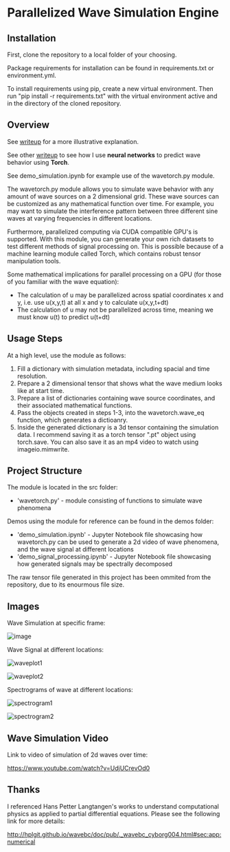 # Parallelized Wave Simulation Engine

## Installation
First, clone the repository to a local folder of your choosing.

Package requirements for installation can be found in requirements.txt or environment.yml.

To install requirements using pip, create a new virtual environment. Then run "pip install -r requirements.txt" with the virtual environment active and in the directory of the cloned repository.

## Overview
See [writeup](https://gaoadam.github.io/docs/projects/parallelized_wave_simulation_engine/parallelized_wave_simulation_engine.html) for a more illustrative explanation.

See other [writeup]() to see how I use **neural networks** to predict wave behavior using **Torch**.

See demo_simulation.ipynb for example use of the wavetorch.py module.

The wavetorch.py module allows you to simulate wave behavior with any amount of wave sources on a 2 dimensional grid. These wave sources can be customized as any mathematical function over time. For example, you may want to simulate the interference pattern between three different sine waves at varying frequencies in different locations.

Furthermore, parallelized computing via CUDA compatible GPU's is supported. With this module, you can generate your own rich datasets to test different methods of signal processing on. This is possible because of a machine learning module called Torch, which contains robust tensor manipulation tools.

Some mathematical implications for parallel processing on a GPU (for those of you familiar with the wave equation):
* The calculation of u may be parallelized across spatial coordinates x and y, i.e. use u(x,y,t) at all x and y to calculate u(x,y,t+dt)
* The calculation of u may not be parallelized across time, meaning we must know u(t) to predict u(t+dt)

## Usage Steps

At a high level, use the module as follows:

1. Fill a dictionary with simulation metadata, including spacial and time resolution.
2. Prepare a 2 dimensional tensor that shows what the wave medium looks like at start time.
3. Prepare a list of dictionaries containing wave source coordinates, and their associated mathematical functions.
4. Pass the objects created in steps 1-3, into the wavetorch.wave_eq function, which generates a dictioanry.
5. Inside the generated dictionary is a 3d tensor containing the simulation data. I recommend saving it as a torch tensor ".pt" object using torch.save. You can also save it as an mp4 video to watch using imageio.mimwrite.

## Project Structure
The module is located in the src folder:
* 'wavetorch.py' - module consisting of functions to simulate wave phenomena

Demos using the module for reference can be found in the demos folder:
* 'demo_simulation.ipynb' - Jupyter Notebook file showcasing how wavetorch.py can be used to generate a 2d video of wave phenomena, and the wave signal at different locations
* 'demo_signal_processing.ipynb' - Jupyter Notebook file showcasing how generated signals may be spectrally decomposed

The raw tensor file generated in this project has been ommited from the repository, due to its enourmous file size.

## Images

Wave Simulation at specific frame:

![image](https://user-images.githubusercontent.com/16550043/231630331-3ed1d167-52bb-420a-b51c-b1338fc7af14.png)

Wave Signal at different locations:

![waveplot1](https://gaoadam.github.io/docs/projects/parallelized_wave_simulation_engine/waveplot1.png)

![waveplot2](https://gaoadam.github.io/docs/projects/parallelized_wave_simulation_engine/waveplot2.png)

Spectrograms of wave at different locations:

![spectrogram1](https://gaoadam.github.io/docs/projects/parallelized_wave_simulation_engine/spectrogram1.png)

![spectrogram2](https://gaoadam.github.io/docs/projects/parallelized_wave_simulation_engine/spectrogram2.png)


## Wave Simulation Video
Link to video of simulation of 2d waves over time:

https://www.youtube.com/watch?v=UdjUCrevOd0

## Thanks
I referenced Hans Petter Langtangen's works to understand computational physics as applied to partial differential equations. Please see the following link for more details:

http://hplgit.github.io/wavebc/doc/pub/._wavebc_cyborg004.html#sec:app:numerical
